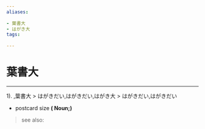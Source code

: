 ```yaml
---
aliases:
    
- 葉書大
- はがき大
tags:
    
---
```


# 葉書大
---
1).
,葉書大 > はがきだい,はがきだい,はがき大 > はがきだい,はがきだい

- postcard size
**( Noun;)**
> see also: 
            